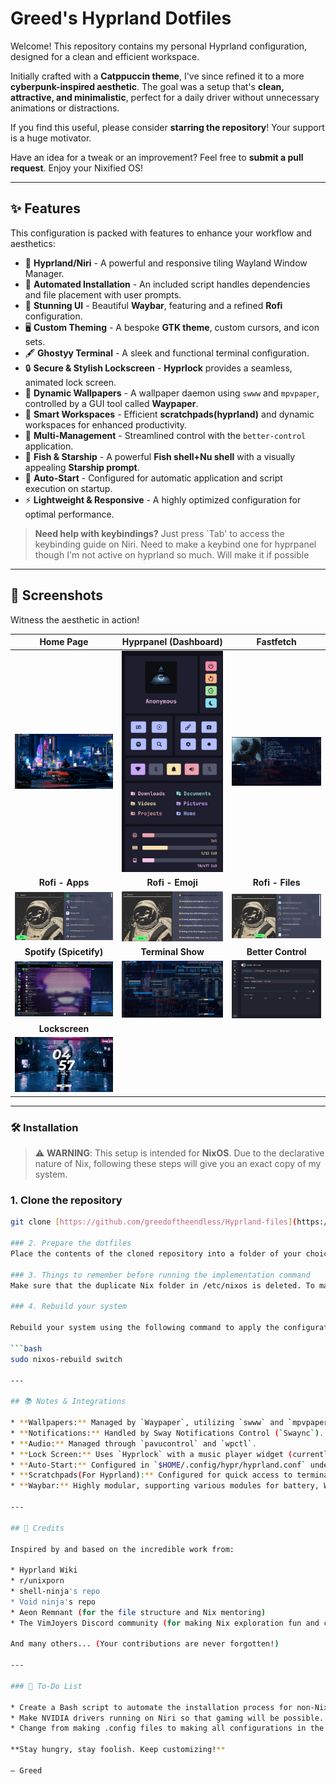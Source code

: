 # Greed's Hyprland Dotfiles

Welcome! This repository contains my personal Hyprland configuration, designed for a clean and efficient workspace.

Initially crafted with a **Catppuccin theme**, I've since refined it to a more **cyberpunk-inspired aesthetic**. The goal was a setup that's **clean, attractive, and minimalistic**, perfect for a daily driver without unnecessary animations or distractions.

If you find this useful, please consider **starring the repository**! Your support is a huge motivator.

Have an idea for a tweak or an improvement? Feel free to **submit a pull request**.
Enjoy your Nixified OS!

---

## ✨ Features

This configuration is packed with features to enhance your workflow and aesthetics:

* 🚀 **Hyprland/Niri** - A powerful and responsive tiling Wayland Window Manager.
* 🏃 **Automated Installation** - An included script handles dependencies and file placement with user prompts.
* 🎨 **Stunning UI** - Beautiful **Waybar**, featuring and a refined **Rofi** configuration.
* 🖥️ **Custom Theming** - A bespoke **GTK theme**, custom cursors, and icon sets.
* 🖋️️ **Ghostyy Terminal** - A sleek and functional terminal configuration.
* 🔒 **Secure & Stylish Lockscreen** - **Hyprlock** provides a seamless, animated lock screen.
* 🌄 **Dynamic Wallpapers** - A wallpaper daemon using `swww` and `mpvpaper`, controlled by a GUI tool called **Waypaper**.
* 🧩 **Smart Workspaces** - Efficient **scratchpads(hyprland)** and dynamic workspaces for enhanced productivity.
* 🤖 **Multi-Management** - Streamlined control with the `better-control` application.
* 🐚 **Fish & Starship** - A powerful **Fish shell+Nu shell** with a visually appealing **Starship prompt**.
* 🔄 **Auto-Start** - Configured for automatic application and script execution on startup.
* ⚡ **Lightweight & Responsive** - A highly optimized configuration for optimal performance.

> **Need help with keybindings?** Just press `Tab'  to access the keybinding guide on Niri.
> Need to make a keybind one for hyprpanel though I'm not active on hyprland so much. Will make it if possible

---

## 📸 Screenshots

Witness the aesthetic in action!

| **Home Page** | **Hyprpanel (Dashboard)** | **Fastfetch** |
| :---: | :---: | :---: |
| ![Home Page](https://github.com/greedoftheendless/Hyprland-files/blob/main/Screenshots/Homepage.png) | ![Hyprpanel (Dashboard)](https://github.com/greedoftheendless/Hyprland-files/blob/main/Screenshots/Dashboard(Hyprpanel).png) | ![Fastfetch](https://github.com/greedoftheendless/Hyprland-files/blob/main/Screenshots/Fastfetch.png) |
| **Rofi - Apps** | **Rofi - Emoji** | **Rofi - Files** |
| ![Rofi - Apps](https://github.com/greedoftheendless/Hyprland-files/blob/main/Screenshots/Rofi-Apps.png) | ![Rofi - Emoji](https://github.com/greedoftheendless/Hyprland-files/blob/main/Screenshots/Rofi-Emoji.png) | ![Rofi - Files](https://github.com/greedoftheendless/Hyprland-files/blob/main/Screenshots/Rofi-Files.png) |
| **Spotify (Spicetify)** | **Terminal Show** | **Better Control** |
| ![Spotify (Spicetify)](https://github.com/greedoftheendless/Hyprland-files/blob/main/Screenshots/Spotify.png) | ![Terminal Show](https://github.com/greedoftheendless/Hyprland-files/blob/main/Screenshots/Terminal%20Show.png) | ![Better Control](https://github.com/greedoftheendless/Hyprland-files/blob/main/Screenshots/better-control.png) |
| **Lockscreen** | | |
| ![Lockscreen](https://github.com/greedoftheendless/Hyprland-files/blob/main/Screenshots/lockscreen.png) | | |

---

### 🛠 Installation

> ⚠️ **WARNING**: This setup is intended for **NixOS**. Due to the declarative nature of Nix, following these steps will give you an exact copy of my system.

### 1. Clone the repository
```bash
git clone [https://github.com/greedoftheendless/Hyprland-files](https://github.com/greedoftheendless/Hyprland-files)

### 2. Prepare the dotfiles
Place the contents of the cloned repository into a folder of your choice (e.g., `~/dotfiles`).

### 3. Things to remember before running the implementation command
Make sure that the duplicate Nix folder in /etc/nixos is deleted. To make this operation work smoothly, make sure to symlink all the folders in dotfiles/.config to ~/.config, and symlink the folder dotfiles/nixos to /etc/nixos so that in the future when you make any changes or any config changes there wont be any issues.

### 4. Rebuild your system

Rebuild your system using the following command to apply the configuration.

```bash
sudo nixos-rebuild switch

---

## 📚 Notes & Integrations

* **Wallpapers:** Managed by `Waypaper`, utilizing `swww` and `mpvpaper` as the engine.
* **Notifications:** Handled by Sway Notifications Control (`Swaync`).
* **Audio:** Managed through `pavucontrol` and `wpctl`.
* **Lock Screen:** Uses `Hyprlock` with a music player widget (currently under development, shutdown, lock, sleep options, and custom theming.
* **Auto-Start:** Configured in `$HOME/.config/hypr/hyprland.conf` under the `exec` lines and in the confifuration file of ~/.config/niri.
* **Scratchpads(For Hyprland):** Configured for quick access to terminals, music, and notes.
* **Waybar:** Highly modular, supporting various modules for battery, Wi-Fi, media players, and more.

---

## 🙏 Credits

Inspired by and based on the incredible work from:

* Hyprland Wiki
* r/unixporn
* shell-ninja's repo
* Void ninja's repo
* Aeon Remnant (for the file structure and Nix mentoring)
* The VimJoyers Discord community (for making Nix exploration fun and collaborative)

And many others... (Your contributions are never forgotten!)

---

### 📝 To-Do List

* Create a Bash script to automate the installation process for non-NixOS users.
* Make NVIDIA drivers running on Niri so that gaming will be possible.
* Change from making .config files to making all configurations in the Nix Language so it will be easier to implement for the nix users

**Stay hungry, stay foolish. Keep customizing!**

— Greed
